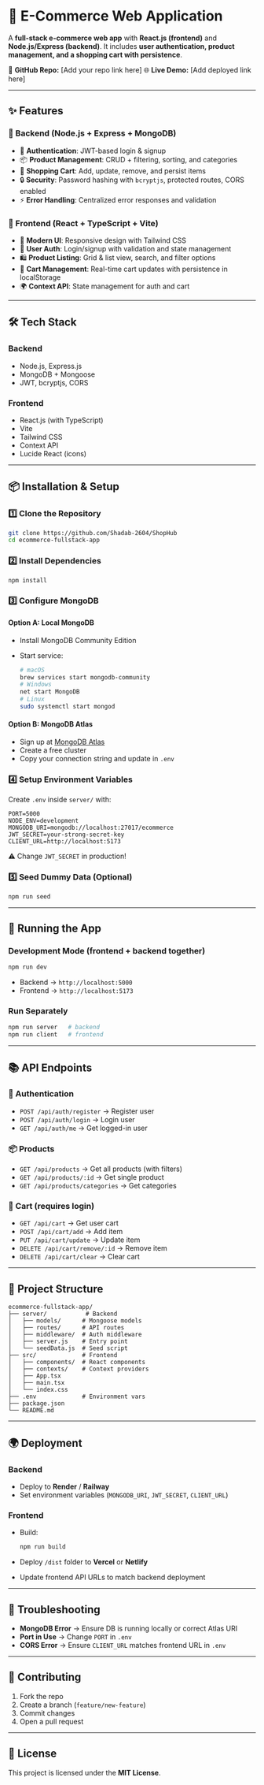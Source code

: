 
# 🛒 E-Commerce Web Application

A **full-stack e-commerce web app** with **React.js (frontend)** and **Node.js/Express (backend)**.
It includes **user authentication, product management, and a shopping cart with persistence**.

🔗 **GitHub Repo:** \[Add your repo link here]
🌐 **Live Demo:** \[Add deployed link here]

---

## ✨ Features

### 🔹 Backend (Node.js + Express + MongoDB)

* 🔑 **Authentication**: JWT-based login & signup
* 📦 **Product Management**: CRUD + filtering, sorting, and categories
* 🛒 **Shopping Cart**: Add, update, remove, and persist items
* 🔒 **Security**: Password hashing with `bcryptjs`, protected routes, CORS enabled
* ⚡ **Error Handling**: Centralized error responses and validation

### 🔹 Frontend (React + TypeScript + Vite)

* 🎨 **Modern UI**: Responsive design with Tailwind CSS
* 🔐 **User Auth**: Login/signup with validation and state management
* 🛍️ **Product Listing**: Grid & list view, search, and filter options
* 🛒 **Cart Management**: Real-time cart updates with persistence in localStorage
* 🌍 **Context API**: State management for auth and cart

---

## 🛠️ Tech Stack

### Backend

* Node.js, Express.js
* MongoDB + Mongoose
* JWT, bcryptjs, CORS

### Frontend

* React.js (with TypeScript)
* Vite
* Tailwind CSS
* Context API
* Lucide React (icons)

---

## 📦 Installation & Setup

### 1️⃣ Clone the Repository

```bash
git clone https://github.com/Shadab-2604/ShopHub
cd ecommerce-fullstack-app
```

### 2️⃣ Install Dependencies

```bash
npm install
```

### 3️⃣ Configure MongoDB

#### Option A: Local MongoDB

* Install MongoDB Community Edition
* Start service:

  ```bash
  # macOS
  brew services start mongodb-community
  # Windows
  net start MongoDB
  # Linux
  sudo systemctl start mongod
  ```

#### Option B: MongoDB Atlas

* Sign up at [MongoDB Atlas](https://www.mongodb.com/atlas)
* Create a free cluster
* Copy your connection string and update in `.env`

### 4️⃣ Setup Environment Variables

Create `.env` inside `server/` with:

```env
PORT=5000
NODE_ENV=development
MONGODB_URI=mongodb://localhost:27017/ecommerce
JWT_SECRET=your-strong-secret-key
CLIENT_URL=http://localhost:5173
```

⚠️ Change `JWT_SECRET` in production!

### 5️⃣ Seed Dummy Data (Optional)

```bash
npm run seed
```

---

## 🚀 Running the App

### Development Mode (frontend + backend together)

```bash
npm run dev
```

* Backend → `http://localhost:5000`
* Frontend → `http://localhost:5173`

### Run Separately

```bash
npm run server   # backend
npm run client   # frontend
```

---

## 📚 API Endpoints

### 🔑 Authentication

* `POST /api/auth/register` → Register user
* `POST /api/auth/login` → Login user
* `GET /api/auth/me` → Get logged-in user

### 📦 Products

* `GET /api/products` → Get all products (with filters)
* `GET /api/products/:id` → Get single product
* `GET /api/products/categories` → Get categories

### 🛒 Cart (requires login)

* `GET /api/cart` → Get user cart
* `POST /api/cart/add` → Add item
* `PUT /api/cart/update` → Update item
* `DELETE /api/cart/remove/:id` → Remove item
* `DELETE /api/cart/clear` → Clear cart

---

## 📂 Project Structure

```
ecommerce-fullstack-app/
├── server/           # Backend
│   ├── models/      # Mongoose models
│   ├── routes/      # API routes
│   ├── middleware/  # Auth middleware
│   ├── server.js    # Entry point
│   └── seedData.js  # Seed script
├── src/             # Frontend
│   ├── components/  # React components
│   ├── contexts/    # Context providers
│   ├── App.tsx
│   ├── main.tsx
│   └── index.css
├── .env             # Environment vars
├── package.json
└── README.md
```

---

## 🌍 Deployment

### Backend

* Deploy to **Render** / **Railway**
* Set environment variables (`MONGODB_URI`, `JWT_SECRET`, `CLIENT_URL`)

### Frontend

* Build:

  ```bash
  npm run build
  ```
* Deploy `/dist` folder to **Vercel** or **Netlify**
* Update frontend API URLs to match backend deployment

---

## 🐞 Troubleshooting

* **MongoDB Error** → Ensure DB is running locally or correct Atlas URI
* **Port in Use** → Change `PORT` in `.env`
* **CORS Error** → Ensure `CLIENT_URL` matches frontend URL in `.env`

---

## 🤝 Contributing

1. Fork the repo
2. Create a branch (`feature/new-feature`)
3. Commit changes
4. Open a pull request

---

## 📜 License

This project is licensed under the **MIT License**.

